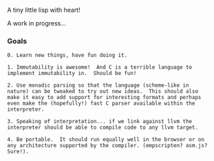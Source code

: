 A tiny little lisp with heart!

A work in progress...

### Goals

    0. Learn new things, have fun doing it.

    1. Immutability is awesome!  And C is a terrible language to
    implement immutability in.  Should be fun!

    2. Use monadic parsing so that the language (scheme-like in
    nature) can be tweaked to try out new ideas.  This should also
    make it easy to add support for interesting formats and perhaps
    even make the (hopefully!) fast C parser available within the
    interpreter.

    3. Speaking of interpretation... if we link against llvm the
    interpreter should be able to compile code to any llvm target.

    4. Be portable.  It should run equally well in the browser or on
    any architecture supported by the compiler. (empscripten? asm.js?
    Sure!).
    
